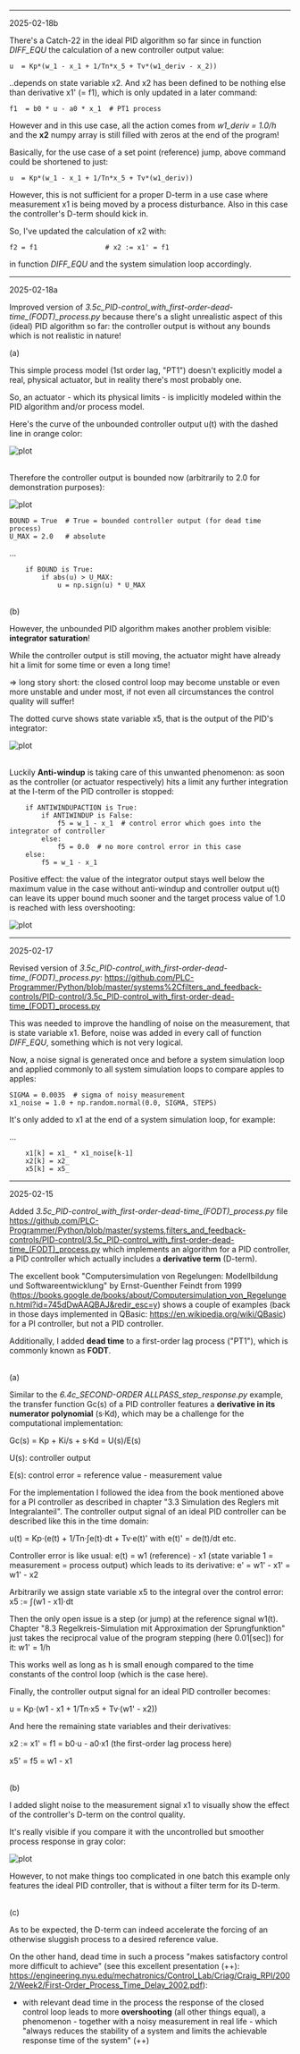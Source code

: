 ------

2025-02-18b

There's a Catch-22 in the ideal PID algorithm so far since in function *DIFF_EQU* the calculation of a new controller output value:
```
u  = Kp*(w_1 - x_1 + 1/Tn*x_5 + Tv*(w1_deriv - x_2))
```
..depends on state variable x2. And x2 has been defined to be nothing else than derivative x1' (= f1), which is only updated in a later command:
```
f1  = b0 * u - a0 * x_1  # PT1 process
```
 
However and in this use case, all the action comes from *w1_deriv = 1.0/h* and the **x2** numpy array is still filled with zeros at the end of the program!

Basically, for the use case of a set point (reference) jump, above command could be shortened to just:
```
u  = Kp*(w_1 - x_1 + 1/Tn*x_5 + Tv*(w1_deriv))
```

However, this is not sufficient for a proper D-term in a use case where measurement x1 is being moved by a process disturbance. Also in this case the controller's D-term should kick in.

So, I've updated the calculation of x2 with: 
```
f2 = f1                 # x2 := x1' = f1
```
in function *DIFF_EQU* and the system simulation loop accordingly.


------

2025-02-18a

Improved version of *3.5c_PID-control_with_first-order-dead-time_(FODT)_process.py* because there's a slight unrealistic aspect of this (ideal) PID algorithm so far: the controller output is without any bounds which is not realistic in nature!

(a)

This simple process model (1st order lag, "PT1") doesn't explicitly model a real, physical actuator, but in reality there's most probably one.

So, an actuator - which its physical limits - is implicitly modeled within the PID algorithm and/or process model.

Here's the curve of the unbounded controller output u(t) with the dashed line in orange color:

![plot](./pictures/3.5c_PID-control_with_first-order-dead-time_(FODT)_process%20-%20unbounded%20u.png)

\
Therefore the controller output is bounded now (arbitrarily to 2.0 for demonstration purposes):

![plot](./pictures/3.5c_PID-control_with_first-order-dead-time_(FODT)_process%20-%20bounded%20u.png)

```
BOUND = True  # True = bounded controller output (for dead time process)
U_MAX = 2.0   # absolute
```

...

```
    if BOUND is True:
        if abs(u) > U_MAX:
            u = np.sign(u) * U_MAX
```
                       
\
(b)

However, the unbounded PID algorithm makes another problem visible: **integrator saturation**!

While the controller output is still moving, the actuator might have already hit a limit for some time or even a long time!

=> long story short: the closed control loop may become unstable or even more unstable and under most, if not even all circumstances the control quality will suffer!


The dotted curve shows state variable x5, that is the output of the PID's integrator:

![plot](./pictures/3.5c_PID-control_with_first-order-dead-time_(FODT)_process%20-%20bounded%20u%2C%20I%20part.png)




\
Luckily **Anti-windup** is taking care of this unwanted phenomenon: as soon as the controller (or actuator respectively) hits a limit any further integration at the I-term of the PID controller is stopped:

```
    if ANTIWINDUPACTION is True:
        if ANTIWINDUP is False:
            f5 = w_1 - x_1  # control error which goes into the integrator of controller
        else:
            f5 = 0.0  # no more control error in this case
    else:
        f5 = w_1 - x_1
```

Positive effect: the value of the integrator output stays well below the maximum value in the case without anti-windup and controller output u(t) can leave its upper bound much sooner and the target process value of 1.0 is reached with less overshooting:

![plot](./pictures/3.5c_PID-control_with_first-order-dead-time_(FODT)_process%20-%20bounded%20u%2C%20anti-windup.png)
 

------

2025-02-17

Revised version of *3.5c_PID-control_with_first-order-dead-time_(FODT)_process.py*: https://github.com/PLC-Programmer/Python/blob/master/systems%2Cfilters_and_feedback-controls/PID-control/3.5c_PID-control_with_first-order-dead-time_(FODT)_process.py

This was needed to improve the handling of noise on the measurement, that is state variable x1. Before, noise was added in every call of function *DIFF_EQU*, something which is not very logical.

Now, a noise signal is generated once and before a system simulation loop and applied commonly to all system simulation loops to compare apples to apples:

```
SIGMA = 0.0035  # sigma of noisy measurement
x1_noise = 1.0 + np.random.normal(0.0, SIGMA, STEPS)
```

It's only added to x1 at the end of a system simulation loop, for example:

...

```
    x1[k] = x1_ * x1_noise[k-1]
    x2[k] = x2_
    x5[k] = x5_
```

 
------

2025-02-15

Added *3.5c_PID-control_with_first-order-dead-time_(FODT)_process.py* file https://github.com/PLC-Programmer/Python/blob/master/systems,filters_and_feedback-controls/PID-control/3.5c_PID-control_with_first-order-dead-time_(FODT)_process.py which implements an algorithm for a PID controller, a PID controller which actually includes a **derivative term** (D-term).

The excellent book "Computersimulation von Regelungen: Modellbildung und Softwareentwicklung" by Ernst-Guenther Feindt from 1999 (https://books.google.de/books/about/Computersimulation_von_Regelungen.html?id=745dDwAAQBAJ&redir_esc=y) shows a couple of examples (back in those days implemented in QBasic: https://en.wikipedia.org/wiki/QBasic) for a PI controller, but not a PID controller.

Additionally, I added **dead time** to a first-order lag process ("PT1"), which is commonly known as **FODT**.

\
(a)

Similar to the *6.4c_SECOND-ORDER ALLPASS_step_response.py* example, the transfer function Gc(s) of a PID controller features a **derivative in its numerator polynomial** (s·Kd), which may be a challenge for the computational implementation:

Gc(s) = Kp + Ki/s + s·Kd = U(s)/E(s)

U(s): controller output

E(s): control error = reference value - measurement value

For the implementation I followed the idea from the book mentioned above for a PI controller as described in chapter "3.3 Simulation des Reglers mit Integralanteil".
The controller output signal of an ideal PID controller can be described like this in the time domain:

u(t) = Kp·(e(t) + 1/Tn·∫e(t)·dt + Tv·e(t)'  with e(t)' = de(t)/dt etc.

Controller error is like usual: e(t) = w1 (reference) - x1 (state variable 1 = measurement = process output) which leads to its derivative: e' = w1' - x1' =  w1' - x2

Arbitrarily we assign state variable x5 to the integral over the control error: x5 := ∫(w1 - x1)·dt

Then the only open issue is a step (or jump) at the reference signal w1(t). Chapter "8.3 Regelkreis-Simulation mit Approximation der Sprungfunktion" just takes the reciprocal value of the program stepping (here 0.01\[sec\]) for it: w1' = 1/h

This works well as long as h is small enough compared to the time constants of the control loop (which is the case here).

Finally, the controller output signal for an ideal PID controller becomes:

u = Kp·(w1 - x1 + 1/Tn·x5 + Tv·(w1' - x2))

And here the remaining state variables and their derivatives:

x2 := x1' = f1 = b0·u - a0·x1 (the first-order lag process here)

x5' = f5 = w1 - x1

\
(b)

I added slight noise to the measurement signal x1 to visually show the effect of the controller's D-term on the control quality.

It's really visible if you compare it with the uncontrolled but smoother process response in gray color:

![plot](./pictures/3.5c_PID-control_with_first-order-dead-time_(FODT)_process%20--%20PID%2BPT1%20with%20noise%2C%20dead%20time%2C%20FODT%20response.png)
 
However, to not make things too complicated in one batch this example only features the ideal PID controller, that is without a filter term for its D-term.

\
(c)

As to be expected, the D-term can indeed accelerate the forcing of an otherwise sluggish process to a desired reference value.

On the other hand, dead time in such a process "makes satisfactory control more difficult to achieve" (see this excellent presentation (++): https://engineering.nyu.edu/mechatronics/Control_Lab/Criag/Craig_RPI/2002/Week2/First-Order_Process_Time_Delay_2002.pdf):

* with relevant dead time in the process the response of the closed control loop leads to more **overshooting** (all other things equal), a phenomenon - together with a noisy measurement in real life - which "always reduces the stability of a system and limits the achievable response time of the system" (++)


